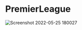 # PremierLeague

![Screenshot 2022-05-25 180027](https://user-images.githubusercontent.com/72054441/170393658-ded672d3-5555-41c0-bb0a-9dbdf118ec27.png)
